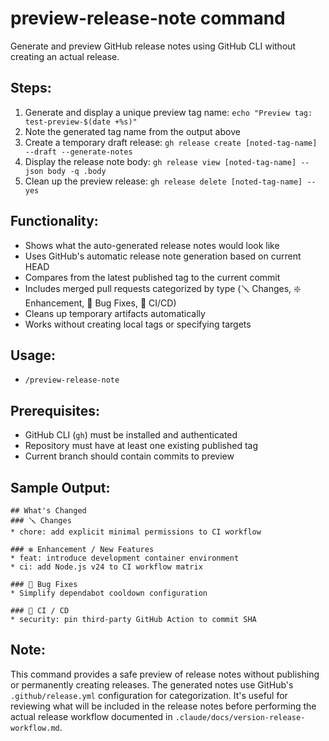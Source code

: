 # preview-release-note command

Generate and preview GitHub release notes using GitHub CLI without creating an actual release.

## Steps:
1. Generate and display a unique preview tag name: `echo "Preview tag: test-preview-$(date +%s)"`
2. Note the generated tag name from the output above
3. Create a temporary draft release: `gh release create [noted-tag-name] --draft --generate-notes`
4. Display the release note body: `gh release view [noted-tag-name] --json body -q .body`
5. Clean up the preview release: `gh release delete [noted-tag-name] --yes`

## Functionality:
- Shows what the auto-generated release notes would look like
- Uses GitHub's automatic release note generation based on current HEAD
- Compares from the latest published tag to the current commit
- Includes merged pull requests categorized by type (🪛 Changes, ❇️ Enhancement, 🐞 Bug Fixes, 🤖 CI/CD)
- Cleans up temporary artifacts automatically
- Works without creating local tags or specifying targets

## Usage:
- `/preview-release-note`

## Prerequisites:
- GitHub CLI (`gh`) must be installed and authenticated
- Repository must have at least one existing published tag
- Current branch should contain commits to preview

## Sample Output:
```
## What's Changed
### 🪛 Changes
* chore: add explicit minimal permissions to CI workflow

### ❇️ Enhancement / New Features
* feat: introduce development container environment
* ci: add Node.js v24 to CI workflow matrix

### 🐞 Bug Fixes
* Simplify dependabot cooldown configuration

### 🤖 CI / CD
* security: pin third-party GitHub Action to commit SHA
```

## Note:
This command provides a safe preview of release notes without publishing or permanently creating releases. The generated notes use GitHub's `.github/release.yml` configuration for categorization. It's useful for reviewing what will be included in the release notes before performing the actual release workflow documented in `.claude/docs/version-release-workflow.md`.